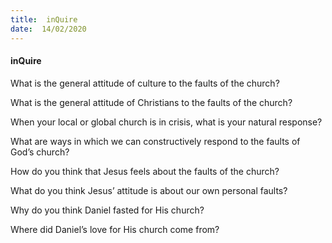 ```yaml
---
title:  inQuire
date:  14/02/2020
---
```


#### inQuire

What is the general attitude of culture to the faults of the church?

What is the general attitude of Christians to the faults of the church?

When your local or global church is in crisis, what is your natural response?

What are ways in which we can constructively respond to the faults of God’s church?

How do you think that Jesus feels about the faults of the church?

What do you think Jesus’ attitude is about our own personal faults?

Why do you think Daniel fasted for His church?

Where did Daniel’s love for His church come from?
